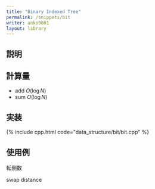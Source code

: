 ```yaml
---
title: "Binary Indexed Tree"
permalink: /snippets/bit
writer: anko9801
layout: library
---
```


## 説明

## 計算量

- add $O(\log N)$
- sum $O(\log N)$

## 実装

{% include cpp.html code="data_structure/bit/bit.cpp" %}

## 使用例

転倒数

swap distance

